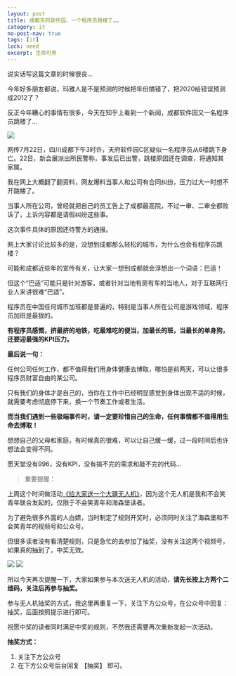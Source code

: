 ```yaml
---
layout: post
title: 成都天府软件园，一个程序员跳楼了……
category: it
no-post-nav: true
tags: [it]
lock: need
excerpt: 生命可贵
---
```


说实话写这篇文章的时候很丧...

今年好多朋友都说，玛雅人是不是预测的时候把年份搞错了，把2020给错误预测成2012了？

反正今年糟心的事情有很多，今天在知乎上看到一个新闻，成都软件园又一名程序员跳楼了...

![](http://favorites.ren/assets/images/2020/it/tiaolou/tiaolou01.jpg) 

网传7月22日，四川成都下午3时许，天府软件园C区疑似一名程序员从6楼跳下身亡。22日，新会展派出所民警称，事发后已出警，跳楼原因还在调查，将通知其家属。

我在网上大概翻了翻资料，网友爆料当事人和公司有合同纠纷，压力过大一时想不开跳楼了。

当事人所在公司，曾经就把自己的员工告上了成都最高院，不过一审、二审全都败诉了，上诉内容都是请假纠纷这些事。

这次事件具体的原因还待警方的通报。

网上大家讨论比较多的是，没想到成都那么轻松的城市，为什么也会有程序员跳楼？

可能和成都近些年的宣传有关，让大家一想到成都就会浮想出一个词语：巴适！

但这个“巴适”可能只是针对游客，或者针对当地有房有车的当地人，对于互联网行业人来讲很难“巴适”。

程序员在中国任何城市加班都是普遍的，特别是当事人所在公司是游戏领域，程序员加班是最狠的。

**有程序员感慨，挤最挤的地铁，吃最难吃的便当，加最长的班，当最长的单身狗，还要迎最强的KPI压力。**

**最后说一句：**

任何公司任何工作，都不值得我们用身体健康去博取，哪怕是前两天，可以让很多程序员财富自由的某公司。

只有我们的身体才是自己的，当你在工作中已经明显感觉到身体出现不适的时候，就需要考虑彻底停下来，换一个节奏工作或者生活。

**而当我们遇到一些极端事件时，请一定要珍惜自己的生命，任何事情都不值得用生命去博取！**

想想自己的父母和家庭，有时候真的很难，可以让自己缓一缓，过一段时间后也许想法会变得不同。

愿天堂没有996，没有KPI，没有搞不完的需求和敲不完的代码...


>重要提醒：

上周这个时间做活动[《给大家送一个大疆无人机》](http://www.intelyes.xyz/life/2020/07/22/dajiang.html)，因为这个无人机是我和不会笑青年联合发起的，仅限于不会笑青年和海森堡读者。

为了避免很多外面的人白嫖，当时制定了规则开奖时，必须同时关注了海森堡和不会笑青年的视频号和公众号。

但很多读者没有看清楚规则，只是急忙的去参加了抽奖，没有关注这两个视频号，如果真的抽到了，中奖无效。

![](http://favorites.ren/assets/images/2020/it/tiaolou/tiaolou02.jpg) 
![](http://favorites.ren/assets/images/2020/it/tiaolou/tiaolou03.jpg) 

所以今天再次提醒一下，大家如果参与本次送无人机的活动，**请先长按上方两个二维码，关注后再参与抽奖。**

参与无人机抽奖的方式，我这里再重复一下，关注下方公众号，在公众号中回复：抽奖，后面按照提示进行即可。

祝愿中奖的读者同时满足中奖的规则，不然我还需要再次重新发起一次活动。

**抽奖方式：**

1. 关注下方公众号
2. 在下方公众号后台回复 【抽奖】 即可。









